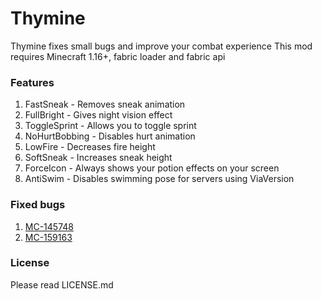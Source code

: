 # Thymine
Thymine fixes small bugs and improve your combat experience
This mod requires Minecraft 1.16+, fabric loader and fabric api

### Features
1. FastSneak - Removes sneak animation
2. FullBright - Gives night vision effect
3. ToggleSprint - Allows you to toggle sprint
4. NoHurtBobbing - Disables hurt animation
5. LowFire - Decreases fire height
6. SoftSneak - Increases sneak height
7. ForceIcon - Always shows your potion effects on your screen
8. AntiSwim - Disables swimming pose for servers using ViaVersion

### Fixed bugs
1. [MC-145748](https://bugs.mojang.com/browse/MC-145748)
2. [MC-159163](https://bugs.mojang.com/browse/MC-159163)

### License
Please read LICENSE.md